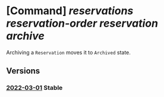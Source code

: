 # [Command] _reservations reservation-order reservation archive_

Archiving a `Reservation` moves it to `Archived` state.

## Versions

### [2022-03-01](/Resources/mgmt-plane/L3Byb3ZpZGVycy9taWNyb3NvZnQuY2FwYWNpdHkvcmVzZXJ2YXRpb25vcmRlcnMve30vcmVzZXJ2YXRpb25zL3t9L2FyY2hpdmU=/2022-03-01.xml) **Stable**

<!-- mgmt-plane /providers/microsoft.capacity/reservationorders/{}/reservations/{}/archive 2022-03-01 -->
